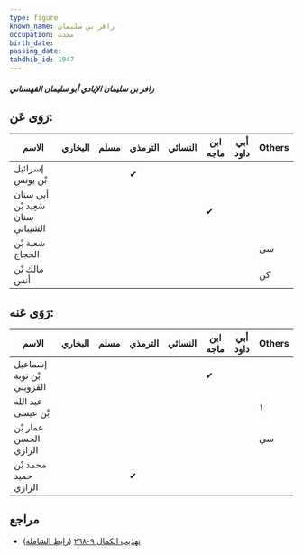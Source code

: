 ```yaml
---
type: figure
known_name: زافر بن سليمان
occupation: محدث
birth_date:
passing_date:
tahdhib_id: 1947
---
```

##### زافر بن سليمان الإيادي أبو سليمان القهستاني

## رَوَى عَن:
| الاسم                             | البخاري | مسلم | الترمذي | النسائي | ابن ماجه | أبي داود | Others |
| --------------------------------- | ------- | ---- | ------- | ------- | -------- | -------- | ------ |
| إسرائيل بْن يونس                  |         |      | ✔       |         |          |          |        |
| أبي سنان سَعِيد بْن سنان الشيباني |         |      |         |         | ✔        |          |        |
| شعبة بْن الحجاج                   |         |      |         |         |          |          | سي     |
| مالك بْن أنس                      |         |      |         |         |          |          | كن     |
## رَوَى عَنه:
| الاسم                     | البخاري | مسلم | الترمذي | النسائي | ابن ماجه | أبي داود | Others |
| ------------------------- | ------- | ---- | ------- | ------- | -------- | -------- | ------ |
| إسماعيل بْن توبة القزويني |         |      |         |         | ✔        |          |        |
| عبد الله بْن عيسى         |         |      |         |         |          |          | ١      |
| عمار بْن الحسن الرازي     |         |      |         |         |          |          | سي     |
| محمد بْن حميد الرازي      |         |      | ✔       |         |          |          |        |
## مراجع
- [تهذيب الكمال ٩-٢٦٨](obsidian://open?vault=Tahdhib-al-Kamal&file=Figures/١٩٤٧-زافر%20بن%20سليمان%20الإيادي%20أبو%20سليمان%20القهستاني) ([رابط الشاملة](https://shamela.ws/book/3722/4508))